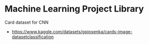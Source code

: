 # Machine Learning Project Library


Card dataset for CNN
- https://www.kaggle.com/datasets/gpiosenka/cards-image-datasetclassification